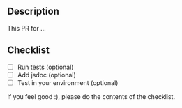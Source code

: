 <!-- Thanks for your contribution -->

## Description

This PR for ...

## Checklist

- [ ] Run tests (optional)
- [ ] Add jsdoc (optional)
- [ ] Test in your environment (optional)

If you feel good :), please do the contents of the checklist.
